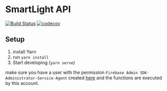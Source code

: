 # SmartLight API

[![Build Status](https://travis-ci.com/adrianjost/SmartLight-API.svg?branch=master)](https://travis-ci.com/adrianjost/SmartLight-API) [![codecov](https://codecov.io/gh/adrianjost/SmartLight-API/branch/master/graph/badge.svg)](https://codecov.io/gh/adrianjost/SmartLight-API)

## Setup

1. install Yarn
1. run `yarn install`
1. Start developing (`yarn serve`)

make sure you have a user with the permission `Firebase Admin SDK-Administrator-Service-Agent` created [here](https://console.cloud.google.com/iam-admin/iam) and the functions are executed by this account.

